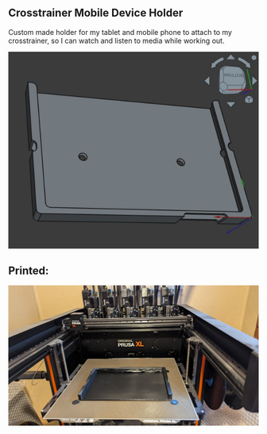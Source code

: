 ## Crosstrainer Mobile Device Holder

Custom made holder for my tablet and mobile phone to attach to my crosstrainer, so I can watch and listen to media while working out.  

![Solid model](./documentation/CrosstrainerMobileDeviceHolder_solid.jpg) 

## Printed:  
![Printed](./documentation/CrosstrainerMobileDeviceHolder_printed.jpg) 

